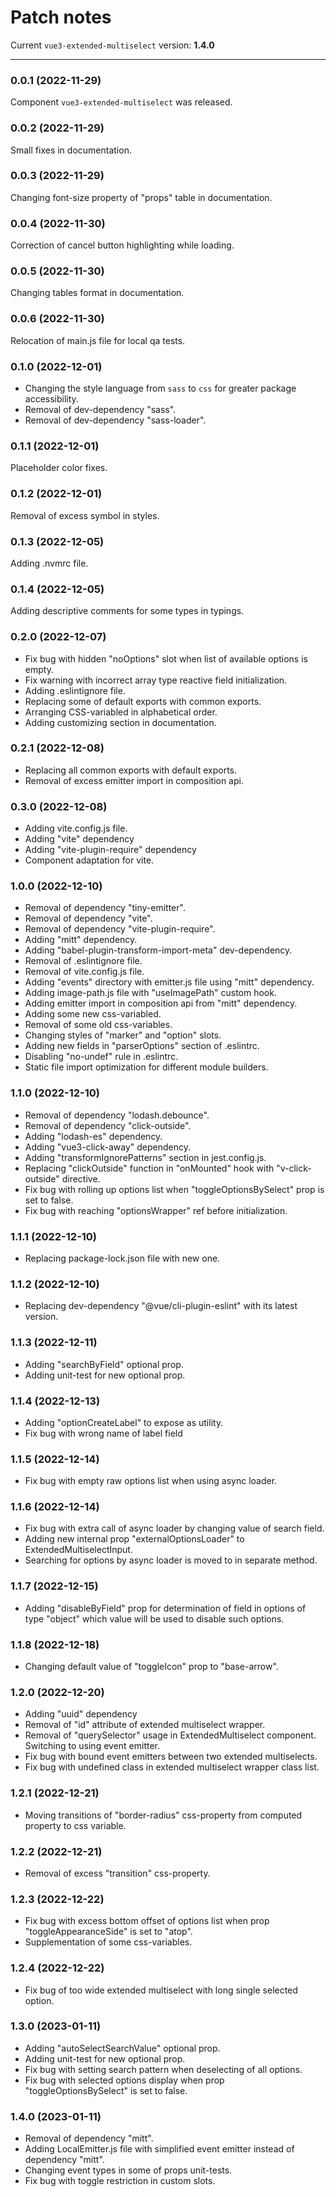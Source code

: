 # Patch notes

Current `vue3-extended-multiselect` version: **1.4.0**

***

### 0.0.1 (2022-11-29)

Component `vue3-extended-multiselect` was released.

### 0.0.2 (2022-11-29)

Small fixes in documentation.

### 0.0.3 (2022-11-29)

Changing font-size property of "props" table in documentation.

### 0.0.4 (2022-11-30)

Correction of cancel button highlighting while loading.

### 0.0.5 (2022-11-30)

Changing tables format in documentation.

### 0.0.6 (2022-11-30)

Relocation of main.js file for local qa tests.

### 0.1.0 (2022-12-01)

* Changing the style language from `sass` to `css` for greater package accessibility.
* Removal of dev-dependency "sass".
* Removal of dev-dependency "sass-loader".

### 0.1.1 (2022-12-01)

Placeholder color fixes.

### 0.1.2 (2022-12-01)

Removal of excess symbol in styles.

### 0.1.3 (2022-12-05)

Adding .nvmrc file.

### 0.1.4 (2022-12-05)

Adding descriptive comments for some types in typings.

### 0.2.0 (2022-12-07)

* Fix bug with hidden "noOptions" slot when list of available options is empty.
* Fix warning with incorrect array type reactive field initialization.
* Adding .eslintignore file.
* Replacing some of default exports with common exports.
* Arranging CSS-variabled in alphabetical order.
* Adding customizing section in documentation.

### 0.2.1 (2022-12-08)

* Replacing all common exports with default exports.
* Removal of excess emitter import in composition api.

### 0.3.0 (2022-12-08)

* Adding vite.config.js file.
* Adding "vite" dependency
* Adding "vite-plugin-require" dependency
* Component adaptation for vite.

### 1.0.0 (2022-12-10)

* Removal of dependency "tiny-emitter".
* Removal of dependency "vite".
* Removal of dependency "vite-plugin-require".
* Adding "mitt" dependency.
* Adding "babel-plugin-transform-import-meta" dev-dependency.
* Removal of .eslintignore file.
* Removal of vite.config.js file.
* Adding "events" directory with emitter.js file using "mitt" dependency.
* Adding image-path.js file with "useImagePath" custom hook.
* Adding emitter import in composition api from "mitt" dependency.
* Adding some new css-variabled.
* Removal of some old css-variables.
* Changing styles of "marker" and "option" slots.
* Adding new fields in "parserOptions" section of .eslintrc.
* Disabling "no-undef" rule in .eslintrc.
* Static file import optimization for different module builders.

### 1.1.0 (2022-12-10)

* Removal of dependency "lodash.debounce".
* Removal of dependency "click-outside".
* Adding "lodash-es" dependency.
* Adding "vue3-click-away" dependency.
* Adding "transformIgnorePatterns" section in jest.config.js.
* Replacing "clickOutside" function in "onMounted" hook with "v-click-outside" directive.
* Fix bug with rolling up options list when "toggleOptionsBySelect" prop is set to false.
* Fix bug with reaching "optionsWrapper" ref before initialization.

### 1.1.1 (2022-12-10)

* Replacing package-lock.json file with new one.

### 1.1.2 (2022-12-10)
* Replacing dev-dependency "@vue/cli-plugin-eslint" with its latest version.

### 1.1.3 (2022-12-11)
* Adding "searchByField" optional prop.
* Adding unit-test for new optional prop.

### 1.1.4 (2022-12-13)
* Adding "optionCreateLabel" to expose as utility.
* Fix bug with wrong name of label field

### 1.1.5 (2022-12-14)
* Fix bug with empty raw options list when using async loader.

### 1.1.6 (2022-12-14)
* Fix bug with extra call of async loader by changing value of search field.
* Adding new internal prop "externalOptionsLoader" to ExtendedMultiselectInput.
* Searching for options by async loader is moved to in separate method.

### 1.1.7 (2022-12-15)
* Adding "disableByField" prop for determination of field in options of type "object" which value will be used to disable such options.

### 1.1.8 (2022-12-18)
* Changing default value of "toggleIcon" prop to "base-arrow".

### 1.2.0 (2022-12-20)
* Adding "uuid" dependency
* Removal of "id" attribute of extended multiselect wrapper.
* Removal of "querySelector" usage in ExtendedMultiselect component. Switching to using event emitter.
* Fix bug with bound event emitters between two extended multiselects.
* Fix bug with undefined class in extended multiselect wrapper class list.

### 1.2.1 (2022-12-21)
* Moving transitions of "border-radius" css-property from computed property to css variable.

### 1.2.2 (2022-12-21)
* Removal of excess "transition" css-property.

### 1.2.3 (2022-12-22)
* Fix bug with excess bottom offset of options list when prop "toggleAppearanceSide" is set to "atop".
* Supplementation of some css-variables.

### 1.2.4 (2022-12-22)
* Fix bug of too wide extended multiselect with long single selected option.

### 1.3.0 (2023-01-11)
* Adding "autoSelectSearchValue" optional prop.
* Adding unit-test for new optional prop.
* Fix bug with setting search pattern when deselecting of all options.
* Fix bug with selected options display when prop "toggleOptionsBySelect" is set to false.

### 1.4.0 (2023-01-11)
* Removal of dependency "mitt".
* Adding LocalEmitter.js file with simplified event emitter instead of dependency "mitt".
* Changing event types in some of props unit-tests.
* Fix bug with toggle restriction in custom slots.